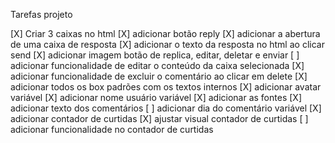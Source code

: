 Tarefas projeto

[X] Criar 3 caixas no html
[X] adicionar botão reply
[X] adicionar a abertura de uma caixa de resposta
[X] adicionar o texto da resposta no html ao clicar send
[X] adicionar imagem botão de replica, editar, deletar e enviar
[ ] adicionar funcionalidade de editar o conteúdo da caixa selecionada
[X] adicionar funcionalidade de excluir o comentário ao clicar em delete
[X] adicionar todos os box padrões com os textos internos
[X] adicionar avatar variável
[X] adicionar nome usuário variável
[X] adicionar as fontes
[X] adicionar texto dos comentários
[ ] adicionar dia do comentário variável
[X] adicionar contador de curtidas 
[X] ajustar visual contador de curtidas
[ ] adicionar funcionalidade no contador de curtidas
